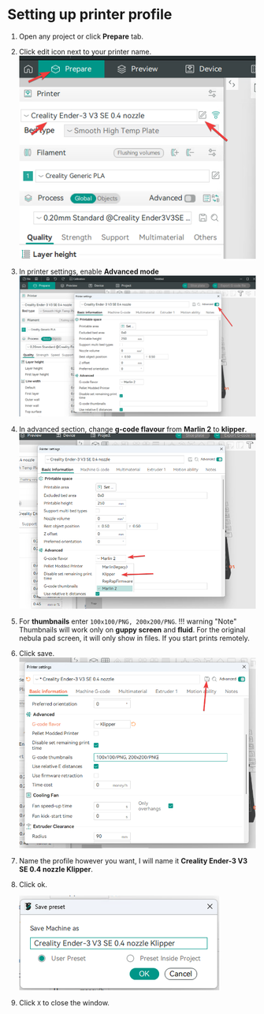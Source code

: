 # Setting up printer profile

1. Open any project or click **Prepare** tab.
2. Click edit icon next to your printer name.
    ![OrcaSlicerPrinterConfig.png](OrcaSlicerImages/OrcaSlicerPrinterConfig.png)
3. In printer settings, enable **Advanced mode**
    ![OrcaSlicerPrinterConfigAdvanced.png](OrcaSlicerImages/OrcaSlicerPrinterConfigAdvanced.png)
4. In advanced section, change **g-code flavour** from **Marlin 2** to **klipper**.
    ![OrcaSlicerPrinterConfigFlavour.png](OrcaSlicerImages/OrcaSlicerPrinterConfigFlavour.png)
5. For **thumbnails** enter `100x100/PNG, 200x200/PNG`.
!!! warning "Note" 
    Thumbnails will work only on **guppy screen** and **fluid**. For the original nebula pad screen, it will only show in files. If you start prints remotely.
6. Click save.
    ![OrcaSlicerPrinterConfigSave.png](OrcaSlicerImages/OrcaSlicerPrinterConfigSave.png)
7. Name the profile however you want, I will name it **Creality Ender-3 V3 SE 0.4 nozzle Klipper**.
8. Click ok.

    ![OrcaSlicerPrinterConfigSaveName.png](OrcaSlicerImages/OrcaSlicerPrinterConfigSaveName.png)

9. Click `X` to close the window.